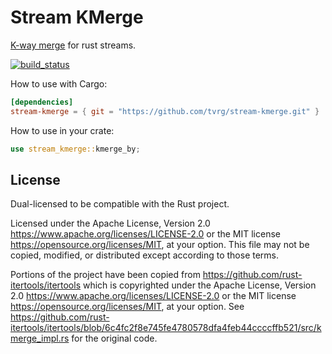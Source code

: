 # Stream KMerge

[K-way merge](https://en.wikipedia.org/wiki/K-way_merge_algorithm) for rust streams.

[![build_status](https://github.com/tvrg/stream-kmerge/actions/workflows/ci.yml/badge.svg)](https://github.com/tvrg/stream-kmerge/actions)

How to use with Cargo:

```toml
[dependencies]
stream-kmerge = { git = "https://github.com/tvrg/stream-kmerge.git" }
```

How to use in your crate:

```rust
use stream_kmerge::kmerge_by;
```

## License

Dual-licensed to be compatible with the Rust project.

Licensed under the Apache License, Version 2.0
https://www.apache.org/licenses/LICENSE-2.0 or the MIT license
https://opensource.org/licenses/MIT, at your
option. This file may not be copied, modified, or distributed
except according to those terms.

Portions of the project have been copied from
https://github.com/rust-itertools/itertools which is copyrighted under the
Apache License, Version 2.0 https://www.apache.org/licenses/LICENSE-2.0 or the
MIT license https://opensource.org/licenses/MIT, at your option. See
https://github.com/rust-itertools/itertools/blob/6c4fc2f8e745fe4780578dfa4feb44ccccffb521/src/kmerge_impl.rs
for the original code.
